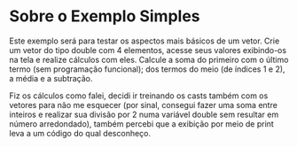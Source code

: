 # Sobre o Exemplo Simples

Este exemplo será para testar os aspectos mais básicos de um vetor. Crie um vetor do tipo double com 4 elementos, acesse seus valores exibindo-os na tela e realize cálculos com eles. Calcule a soma do primeiro com o último termo (sem programação funcional); dos termos do meio (de índices 1 e 2), a média e a subtração.

Fiz os cálculos como falei, decidi ir treinando os casts também com os vetores para não me esquecer (por sinal, consegui fazer uma soma entre inteiros e realizar sua divisão por 2 numa variável double sem resultar em número arredondado), também percebi que a exibição por meio de print leva a um código do qual desconheço.